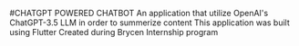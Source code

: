 #CHATGPT POWERED CHATBOT
An application that utilize OpenAI's ChatGPT-3.5 LLM in order to summerize content
This application was built using Flutter
Created during Brycen Internship program
